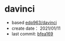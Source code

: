 # davinci

- based [edp963/davinci](https://github.com/edp963/davinci)  
- create date： 2021/01/11  
- last commit: [bfea169](https://github.com/edp963/davinci/commit/bfea1695c9373e394c3edb0cb556503a350c6162)  